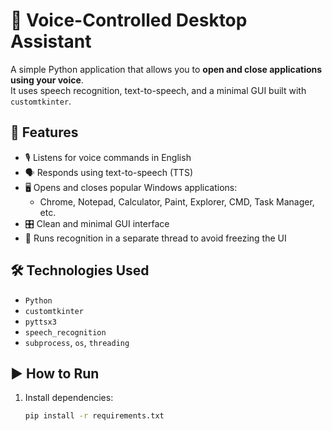 # 🧠 Voice-Controlled Desktop Assistant

A simple Python application that allows you to **open and close applications using your voice**.  
It uses speech recognition, text-to-speech, and a minimal GUI built with `customtkinter`.

## 🚀 Features

- 🎙️ Listens for voice commands in English
- 🗣️ Responds using text-to-speech (TTS)
- 🖥️ Opens and closes popular Windows applications:
  - Chrome, Notepad, Calculator, Paint, Explorer, CMD, Task Manager, etc.
- 🎛️ Clean and minimal GUI interface
- 🧵 Runs recognition in a separate thread to avoid freezing the UI

## 🛠️ Technologies Used

- `Python`
- `customtkinter`
- `pyttsx3`
- `speech_recognition`
- `subprocess`, `os`, `threading`


## ▶️ How to Run

1. Install dependencies:
   ```bash
   pip install -r requirements.txt
